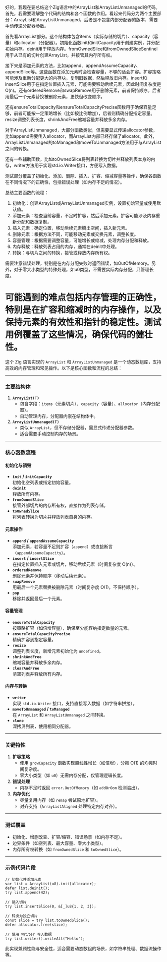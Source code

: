 好的，我现在要总结这个Zig语言中的ArrayList和ArrayListUnmanaged的代码。首先，我需要理解整个代码的结构和各个函数的作用。看起来代码分为两个主要部分：ArrayList和ArrayListUnmanaged，后者是不包含内部分配器的版本，需要手动传递分配器参数。

首先看ArrayList部分。这个结构体包含items（实际存储的切片）、capacity（容量）和allocator（分配器）。初始化函数init和initCapacity用于创建实例，并分配初始内存。deinit用于释放内存。fromOwnedSlice和fromOwnedSliceSentinel用于从已有的切片创建ArrayList，并接管其内存所有权。

接下来是添加元素的方法，比如append、appendAssumeCapacity、appendSlice等。这些函数在添加元素时会检查容量，不够的话会扩容。扩容策略可能涉及重新分配更大的内存块，复制旧数据，然后释放旧内存。insert和insertSlice用于在指定位置插入元素，可能需要移动后续元素，因此时间复杂度是O(n)。还有orderedRemove和swapRemove用于删除元素，前者保持顺序，后者用最后一个元素替换被删除元素，更快但改变顺序。

还有ensureTotalCapacity和ensureTotalCapacityPrecise函数用于确保容量足够，前者可能按一定策略增长（比如按比例增加），后者则精确分配指定容量。resize调整列表长度，shrinkAndFree缩减容量并释放多余内存。

对于ArrayListUnmanaged，大部分函数类似，但需要显式传递allocator参数，比如append需要传入allocator，而ArrayList内部已经存储了allocator。此外，ArrayListUnmanaged的toManaged和moveToUnmanaged方法用于与ArrayList之间的转换。

还有一些辅助函数，比如toOwnedSlice将列表转换为切片并释放列表本身的内存，writer方法用于实现std.io.Writer接口，方便写入数据。

测试部分覆盖了初始化、添加、删除、插入、扩容、缩减容量等操作，确保各函数在不同情况下的正确性，包括错误处理（如内存不足的情况）。

总结主要函数的流程：

1. 初始化：创建ArrayList或ArrayListUnmanaged实例，设置初始容量或使用默认值。
2. 添加元素：检查当前容量，不足时扩容，然后添加元素。扩容可能涉及内存重新分配和数据复制。
3. 插入元素：确定位置，移动后续元素腾出空间，插入新元素。
4. 删除元素：根据方法不同，可能移动元素或交换元素，调整长度。
5. 容量管理：根据需要调整容量，可能增长或缩减，处理内存分配和释放。
6. 内存释放：释放列表占用的内存，通常在deinit中处理。
7. 转换：与切片之间的转换，接管或释放内存所有权。

需要注意错误处理，特别是在内存分配失败时返回错误，如OutOfMemory。另外，对于零大小类型的特殊处理，如u0类型，不需要实际内存分配，只管理长度。

可能遇到的难点包括内存管理的正确性，特别是在扩容和缩减时的内存操作，以及保持元素的有效性和指针的稳定性。测试用例覆盖了这些情况，确保代码的健壮性。
================================================
这个 Zig 语言实现的 `ArrayList` 和 `ArrayListUnmanaged` 是一个动态数组库，支持高效的内存管理和常见操作。以下是核心函数和流程的总结：

---

### **主要结构体**
1. **`ArrayList(T)`**  
   - 包含字段：`items`（元素切片）、`capacity`（容量）、`allocator`（内存分配器）。
   - 自动管理内存，分配器内嵌在结构体中。
2. **`ArrayListUnmanaged(T)`**  
   - 类似 `ArrayList`，但不存储分配器，需显式传递分配器参数。
   - 适合需要手动控制内存的场景。

---

### **核心函数流程**
#### **初始化与销毁**
- **`init` / `initCapacity`**  
  初始化空列表或指定初始容量。
- **`deinit`**  
  释放所有内存。
- **`fromOwnedSlice`**  
  接管外部切片的内存所有权，直接作为列表存储。
- **`toOwnedSlice`**  
  将列表转换为切片并释放列表自身的内存。

#### **元素操作**
- **`append` / `appendAssumeCapacity`**  
  添加元素，若容量不足则扩容（`append`）或直接断言（`appendAssumeCapacity`）。
- **`insert` / `insertSlice`**  
  在指定位置插入元素或切片，移动后续元素（时间复杂度 O(n)）。
- **`orderedRemove`**  
  删除元素并保持顺序（移动后续元素）。
- **`swapRemove`**  
  用最后一个元素替换被删除元素（时间复杂度 O(1)，不保持顺序）。
- **`pop`**  
  移除并返回最后一个元素。

#### **容量管理**
- **`ensureTotalCapacity`**  
  按策略扩容（如倍增容量），确保至少能容纳指定数量的元素。
- **`ensureTotalCapacityPrecise`**  
  精确扩容到指定容量。
- **`resize`**  
  调整列表长度，新增元素初始化为 `undefined`。
- **`shrinkAndFree`**  
  缩减容量并释放多余内存。
- **`clearAndFree`**  
  清空列表并释放所有内存。

#### **内存与转换**
- **`writer`**  
  实现 `std.io.Writer` 接口，支持直接写入数据（如字符串拼接）。
- **`moveToUnmanaged` / `toManaged`**  
  在 `ArrayList` 和 `ArrayListUnmanaged` 之间转换。
- **`clone`**  
  深拷贝列表，使用相同分配器。

---

### **关键特性**
1. **扩容策略**  
   - 使用 `growCapacity` 函数实现超线性增长（如倍增），分摊 O(1) 的均摊时间复杂度。
   - 零大小类型（如 `u0`）无需内存分配，仅管理逻辑长度。
2. **错误处理**  
   - 内存不足时返回 `error.OutOfMemory`（如 `addOrOom` 检测溢出）。
3. **内存优化**  
   - 尽量复用内存（如 `remap` 尝试原地扩容）。
   - 对齐支持（`ArrayListAligned` 处理特定内存对齐）。

---

### **测试覆盖**
- 初始化、增删改查、扩容/缩容、错误场景（如内存不足）。
- 边界条件（如空列表、最大容量、零大小类型）。
- 内存所有权转换（如 `fromOwnedSlice` 和 `toOwnedSlice`）。

---

### **示例代码片段**
```zig
// 初始化并添加元素
var list = ArrayList(u8).init(allocator);
defer list.deinit();
try list.append(42);

// 插入切片
try list.insertSlice(0, &[_]u8{1, 2, 3});

// 转换为独立切片
const slice = try list.toOwnedSlice();
defer allocator.free(slice);

// 使用 Writer 写入数据
try list.writer().writeAll("Hello");
```

此实现兼顾性能与安全性，适合需要动态数组的场景，如字符串处理、数据流操作等。